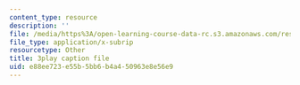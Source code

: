 ```yaml
---
content_type: resource
description: ''
file: /media/https%3A/open-learning-course-data-rc.s3.amazonaws.com/res-18-006-calculus-revisited-single-variable-calculus-fall-2010/e88ee723e55b5bb6b4a450963e8e56e9_r9Jwtxf4SA0.vtt
file_type: application/x-subrip
resourcetype: Other
title: 3play caption file
uid: e88ee723-e55b-5bb6-b4a4-50963e8e56e9
---
```

